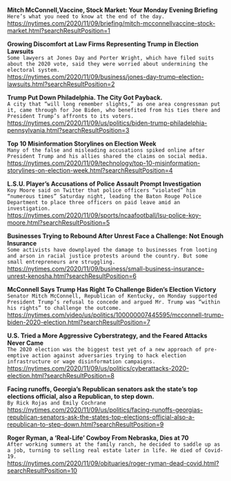 **Mitch McConnell,Vaccine, Stock Market: Your Monday Evening Briefing**\
`Here’s what you need to know at the end of the day.`\
https://nytimes.com/2020/11/09/briefing/mitch-mcconnellvaccine-stock-market.html?searchResultPosition=1

**Growing Discomfort at Law Firms Representing Trump in Election Lawsuits**\
`Some lawyers at Jones Day and Porter Wright, which have filed suits about the 2020 vote, said they were worried about undermining the electoral system.`\
https://nytimes.com/2020/11/09/business/jones-day-trump-election-lawsuits.html?searchResultPosition=2

**Trump Put Down Philadelphia. The City Got Payback.**\
`A city that “will long remember slights,” as one area congressman put it, came through for Joe Biden, who benefited from his ties there and President Trump’s affronts to its voters.`\
https://nytimes.com/2020/11/09/us/politics/biden-trump-philadelphia-pennsylvania.html?searchResultPosition=3

**Top 10 Misinformation Storylines on Election Week**\
`Many of the false and misleading accusations spiked online after President Trump and his allies shared the claims on social media.`\
https://nytimes.com/2020/11/09/technology/top-10-misinformation-storylines-on-election-week.html?searchResultPosition=4

**L.S.U. Player’s Accusations of Police Assault Prompt Investigation**\
`Koy Moore said on Twitter that police officers “violated” him “numerous times” Saturday night, leading the Baton Rouge Police Department to place three officers on paid leave amid an investigation.`\
https://nytimes.com/2020/11/09/sports/ncaafootball/lsu-police-koy-moore.html?searchResultPosition=5

**Businesses Trying to Rebound After Unrest Face a Challenge: Not Enough Insurance**\
`Some activists have downplayed the damage to businesses from looting and arson in racial justice protests around the country. But some small entrepreneurs are struggling.`\
https://nytimes.com/2020/11/09/business/small-business-insurance-unrest-kenosha.html?searchResultPosition=6

**McConnell Says Trump Has Right To Challenge Biden’s Election Victory**\
`Senator Mitch McConnell, Republican of Kentucky, on Monday supported President Trump’s refusal to concede and argued Mr. Trump was “within his rights” to challenge the outcome.`\
https://nytimes.com/video/us/politics/100000007445595/mcconnell-trump-biden-2020-election.html?searchResultPosition=7

**U.S. Tried a More Aggressive Cyberstrategy, and the Feared Attacks Never Came**\
`The 2020 election was the biggest test yet of a new approach of pre-emptive action against adversaries trying to hack election infrastructure or wage disinformation campaigns.`\
https://nytimes.com/2020/11/09/us/politics/cyberattacks-2020-election.html?searchResultPosition=8

**Facing runoffs, Georgia’s Republican senators ask the state’s top elections official, also a Republican, to step down.**\
`By Rick Rojas and Emily Cochrane`\
https://nytimes.com/2020/11/09/us/politics/facing-runoffs-georgias-republican-senators-ask-the-states-top-elections-official-also-a-republican-to-step-down.html?searchResultPosition=9

**Roger Ryman, a ‘Real-Life’ Cowboy From Nebraska, Dies at 70**\
`After working summers at the family ranch, he decided to saddle up as a job, turning to selling real estate later in life. He died of Covid-19.`\
https://nytimes.com/2020/11/09/obituaries/roger-ryman-dead-covid.html?searchResultPosition=10

